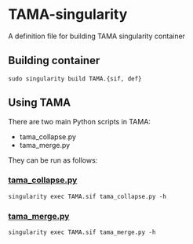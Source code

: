 # TAMA-singularity
A definition file for building TAMA singularity container

## Building container
```
sudo singularity build TAMA.{sif, def}
```

## Using TAMA
There are two main Python scripts in TAMA: 
* tama_collapse.py 
* tama_merge.py

They can be run as follows:

### [tama_collapse.py](https://github.com/GenomeRIK/tama/wiki/Tama-Collapse)
```
singularity exec TAMA.sif tama_collapse.py -h
```

### [tama_merge.py](https://github.com/GenomeRIK/tama/wiki/Tama-Merge)
```
singularity exec TAMA.sif tama_merge.py -h
```

